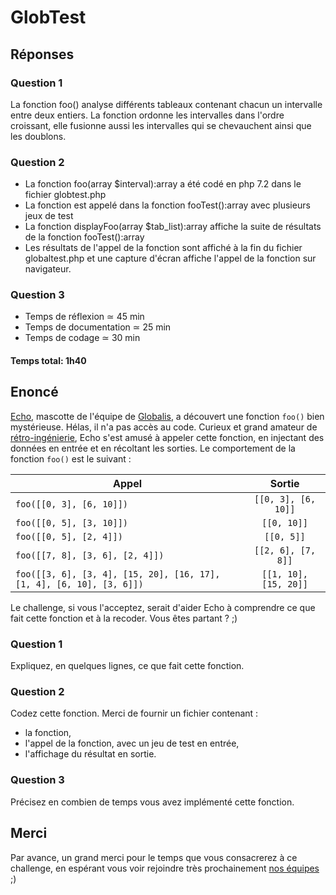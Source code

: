 # GlobTest

## Réponses

### Question 1

La fonction foo() analyse différents tableaux contenant chacun un intervalle entre deux entiers. La fonction ordonne les intervalles dans l'ordre croissant, elle fusionne aussi les intervalles qui se chevauchent ainsi que les doublons.

### Question 2

- La fonction foo(array $interval):array a été codé en php 7.2 dans le fichier globtest.php
- La fonction est appelé dans la fonction fooTest():array avec plusieurs jeux de test
- La fonction displayFoo(array $tab_list):array affiche la suite de résultats de la fonction fooTest():array
- Les résultats de l'appel de la fonction sont affiché à la fin du fichier globaltest.php et une capture d'écran affiche l'appel de la fonction sur navigateur.

### Question 3


- Temps de réflexion ≃ 45 min
- Temps de documentation ≃ 25 min
- Temps de codage ≃ 30 min
#### Temps total: 1h40



## Enoncé

[Echo](https://www.instagram.com/globalisecho/?hl=fr), mascotte de l'équipe de [Globalis](https://www.globalis-ms.com/), a découvert une fonction `foo()` bien mystérieuse. Hélas, il n'a pas accès au code. Curieux et grand amateur de [rétro-ingénierie](https://fr.wikipedia.org/wiki/R%C3%A9tro-ing%C3%A9nierie), Echo s'est amusé à appeler cette fonction, en injectant des données en entrée et en récoltant les sorties. Le comportement de la fonction `foo()` est le suivant :

|  Appel     |  Sortie     |
| ---   |:-:    |
| `foo([[0, 3], [6, 10]])` | `[[0, 3], [6, 10]]` |
| `foo([[0, 5], [3, 10]])` | `[[0, 10]]` |
| `foo([[0, 5], [2, 4]])` | `[[0, 5]]` |
| `foo([[7, 8], [3, 6], [2, 4]])` | `[[2, 6], [7, 8]]` |
| `foo([[3, 6], [3, 4], [15, 20], [16, 17], [1, 4], [6, 10], [3, 6]])` | `[[1, 10], [15, 20]]` |

Le challenge, si vous l'acceptez, serait d'aider Echo à comprendre ce que fait cette fonction et à la recoder. Vous êtes partant ? ;)

### Question 1

Expliquez, en quelques lignes, ce que fait cette fonction.

### Question 2

Codez cette fonction.
Merci de fournir un fichier contenant :

- la fonction, 
- l'appel de la fonction, avec un jeu de test en entrée,
- l'affichage du résultat en sortie.

### Question 3

Précisez en combien de temps vous avez implémenté cette fonction.

## Merci

Par avance, un grand merci pour le temps que vous consacrerez à ce challenge, en espérant vous voir rejoindre très prochainement [nos équipes](https://www.globalis-ms.com/jobs/) ;) 
